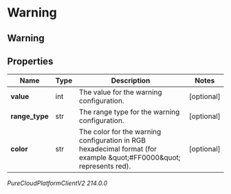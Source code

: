 # Warning

## Warning

## Properties

|Name | Type | Description | Notes|
|------------ | ------------- | ------------- | -------------|
| **value** | int | The value for the warning configuration. | [optional] |
| **range_type** | str | The range type for the warning configuration. | [optional] |
| **color** | str | The color for the warning configuration in RGB hexadecimal format (for example \&quot;#FF0000\&quot; represents red). | [optional] |



_PureCloudPlatformClientV2 214.0.0_
